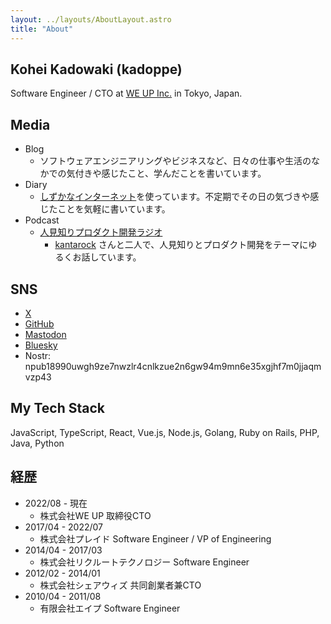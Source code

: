 ```yaml
---
layout: ../layouts/AboutLayout.astro
title: "About"
---
```


## Kohei Kadowaki (kadoppe)

Software Engineer / CTO at [WE UP Inc.](https://corp.weup.jp/) in Tokyo, Japan.

## Media

- Blog
  - ソフトウェアエンジニアリングやビジネスなど、日々の仕事や生活のなかでの気付きや感じたこと、学んだことを書いています。
- Diary
  - [しずかなインターネット](https://sizu.me/kadoppe/posts/t8bv0if81245)を使っています。不定期でその日の気づきや感じたことを気軽に書いています。
- Podcast
  - [人見知りプロダクト開発ラジオ](https://open.spotify.com/show/6teDTilmJzIkms5A0hT49U?si=66edd3b316e54d9c)
    - [kantarock](https://x.com/kantarock) さんと二人で、人見知りとプロダクト開発をテーマにゆるくお話しています。

## SNS

- [X](https://x.com/kadoppe)
- [GitHub](https://github.com/kadoppe)
- [Mastodon](https://mastodon.social/@kadoppe)
- [Bluesky](https://bsky.app/about/kadoppe.com)
- Nostr: npub18990uwgh9ze7nwzlr4cnlkzue2n6gw94m9mn6e35xgjhf7m0jjaqmvzp43

## My Tech Stack

JavaScript, TypeScript, React, Vue.js, Node.js, Golang, Ruby on Rails, PHP, Java, Python

## 経歴

- 2022/08 - 現在
  - 株式会社WE UP 取締役CTO
- 2017/04 - 2022/07
  - 株式会社プレイド Software Engineer / VP of Engineering
- 2014/04 - 2017/03
  - 株式会社リクルートテクノロジー Software Engineer
- 2012/02 - 2014/01
  - 株式会社シェアウィズ 共同創業者兼CTO
- 2010/04 - 2011/08
  - 有限会社エイプ Software Engineer
